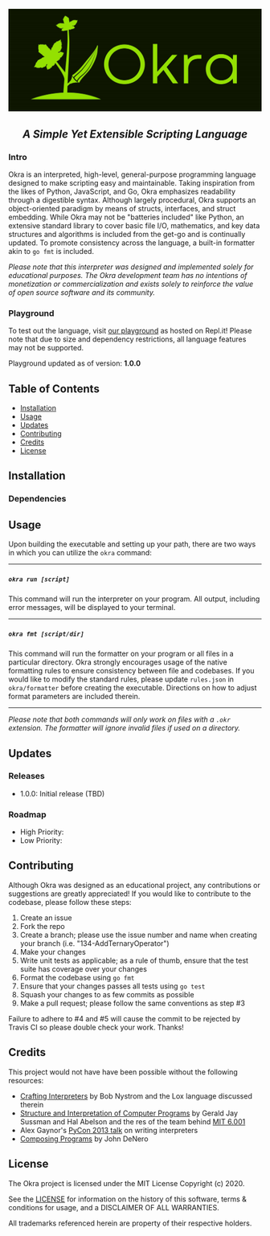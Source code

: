 ![Okra logo](img/logo.jpg)
<h2 align="center"><i>A Simple Yet Extensible Scripting Language</i></h2>

### Intro
Okra is an interpreted, high-level, general-purpose programming language designed to make scripting easy and maintainable. Taking inspiration from the likes of Python, JavaScript, and Go, Okra emphasizes readability through a digestible syntax. Although largely procedural, Okra supports an object-oriented paradigm by means of structs, interfaces, and struct embedding. While Okra may not be "batteries included" like Python, an extensive standard library to cover basic file I/O, mathematics, and key data structures and algorithms is included from the get-go and is continually updated. To promote consistency across the language, a built-in formatter akin to `go fmt` is included.

<i>Please note that this interpreter was designed and implemented solely for educational purposes. The Okra development team has no intentions of monetization or commercialization and exists solely to reinforce the value of open source software and its community.</i>

### Playground
To test out the language, visit [our playground](https://repl.it) as hosted on Repl.it! Please note that due to size and dependency restrictions, all language features may not be supported.

Playground updated as of version: **1.0.0**

## Table of Contents
- [Installation](#Installation)
- [Usage](#Usage)
- [Updates](#Updates)
- [Contributing](#Contributing)
- [Credits](#Credits)
- [License](#License)

## Installation

### Dependencies


## Usage
Upon building the executable and setting up your path, there are two ways in which you can utilize the `okra` command:

---
##### `okra run [script]`
This command will run the interpreter on your program. All output, including error messages, will be displayed to your terminal.

---
##### `okra fmt [script/dir]`
This command will run the formatter on your program or all files in a particular directory. Okra strongly encourages usage of the native formatting rules to ensure consistency between file and codebases. If you would like to modify the standard rules, please update `rules.json` in `okra/formatter` before creating the executable. Directions on how to adjust format parameters are included therein.

---
<i>Please note that both commands will only work on files with a `.okr` extension. The formatter will ignore invalid files if used on a directory.</i>

## Updates
### Releases
- 1.0.0: Initial release (TBD)
### Roadmap
- High Priority:
- Low Priority:

## Contributing
Although Okra was designed as an educational project, any contributions or suggestions are greatly appreciated! If you would like to contribute to the codebase, please follow these steps:

1. Create an issue 
2. Fork the repo
3. Create a branch; please use the issue number and name when creating your branch (i.e. "134-AddTernaryOperator")
4. Make your changes
5. Write unit tests as applicable; as a rule of thumb, ensure that the test suite has coverage over your changes
6. Format the codebase using `go fmt`
7. Ensure that your changes passes all tests using `go test`
8. Squash your changes to as few commits as possible
9. Make a pull request; please follow the same conventions as step #3

Failure to adhere to #4 and #5 will cause the commit to be rejected by Travis CI so please double check your work. Thanks!

## Credits
This project would not have have been possible without the following resources: 
- [Crafting Interpreters](https://craftinginterpreters.com/) by Bob Nystrom and the Lox language discussed therein
- [Structure and Interpretation of Computer Programs](https://mitpress.mit.edu/sites/default/files/sicp/full-text/book/book.html) by Gerald Jay Sussman and Hal Abelson and the res of the team behind [MIT 6.001](https://ocw.mit.edu/courses/electrical-engineering-and-computer-science/6-001-structure-and-interpretation-of-computer-programs-spring-2005/)
- Alex Gaynor's [PyCon 2013 talk](https://www.youtube.com/watch?v=LCslqgM48D4) on writing interpreters
- [Composing Programs](https://composingprograms.com/) by John DeNero

## License
The Okra project is licensed under the MIT License Copyright (c) 2020.

See the [LICENSE](https://github.com/cdkini/Okra/blob/master/LICENSE) for information on the history of this software, terms & conditions for usage, and a DISCLAIMER OF ALL WARRANTIES.

All trademarks referenced herein are property of their respective holders.
